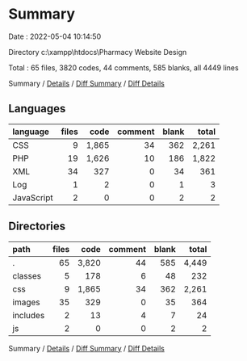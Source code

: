 # Summary

Date : 2022-05-04 10:14:50

Directory c:\xampp\htdocs\Pharmacy Website Design

Total : 65 files,  3820 codes, 44 comments, 585 blanks, all 4449 lines

Summary / [Details](details.md) / [Diff Summary](diff.md) / [Diff Details](diff-details.md)

## Languages
| language | files | code | comment | blank | total |
| :--- | ---: | ---: | ---: | ---: | ---: |
| CSS | 9 | 1,865 | 34 | 362 | 2,261 |
| PHP | 19 | 1,626 | 10 | 186 | 1,822 |
| XML | 34 | 327 | 0 | 34 | 361 |
| Log | 1 | 2 | 0 | 1 | 3 |
| JavaScript | 2 | 0 | 0 | 2 | 2 |

## Directories
| path | files | code | comment | blank | total |
| :--- | ---: | ---: | ---: | ---: | ---: |
| . | 65 | 3,820 | 44 | 585 | 4,449 |
| classes | 5 | 178 | 6 | 48 | 232 |
| css | 9 | 1,865 | 34 | 362 | 2,261 |
| images | 35 | 329 | 0 | 35 | 364 |
| includes | 2 | 13 | 4 | 7 | 24 |
| js | 2 | 0 | 0 | 2 | 2 |

Summary / [Details](details.md) / [Diff Summary](diff.md) / [Diff Details](diff-details.md)